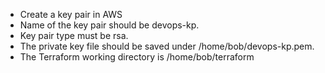 - Create a key pair in AWS
- Name of the key pair should be devops-kp.
- Key pair type must be rsa.
- The private key file should be saved under /home/bob/devops-kp.pem.
- The Terraform working directory is /home/bob/terraform